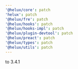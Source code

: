 ```yaml
---
'@helux/core': patch
'helux': patch
'@helux/fre': patch
'@helux/hooks': patch
'@helux/hooks-impl': patch
'@helux/plugin-devtool': patch
'@helux/preact': patch
'@helux/types': patch
'@helux/utils': patch
---
```


to 3.4.1
